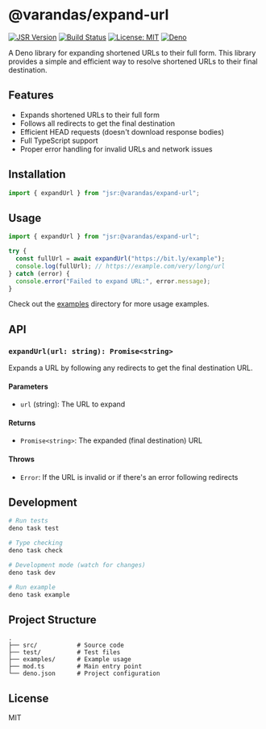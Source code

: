 # @varandas/expand-url

[![JSR Version](https://jsr.io/badges/@varandas/expand-url)](https://jsr.io/@varandas/expand-url)
[![Build Status](https://github.com/AndreVarandas/expand_url/actions/workflows/test.yml/badge.svg)](https://github.com/AndreVarandas/expand_url/actions)
[![License: MIT](https://img.shields.io/badge/License-MIT-yellow.svg)](https://opensource.org/licenses/MIT)
[![Deno](https://shield.deno.dev/deno/^2.0.4)](https://deno.land)

A Deno library for expanding shortened URLs to their full form. This library
provides a simple and efficient way to resolve shortened URLs to their final
destination.

## Features

- Expands shortened URLs to their full form
- Follows all redirects to get the final destination
- Efficient HEAD requests (doesn't download response bodies)
- Full TypeScript support
- Proper error handling for invalid URLs and network issues

## Installation

```ts
import { expandUrl } from "jsr:@varandas/expand-url";
```

## Usage

```ts
import { expandUrl } from "jsr:@varandas/expand-url";

try {
  const fullUrl = await expandUrl("https://bit.ly/example");
  console.log(fullUrl); // https://example.com/very/long/url
} catch (error) {
  console.error("Failed to expand URL:", error.message);
}
```

Check out the [examples](./examples) directory for more usage examples.

## API

### `expandUrl(url: string): Promise<string>`

Expands a URL by following any redirects to get the final destination URL.

#### Parameters

- `url` (string): The URL to expand

#### Returns

- `Promise<string>`: The expanded (final destination) URL

#### Throws

- `Error`: If the URL is invalid or if there's an error following redirects

## Development

```bash
# Run tests
deno task test

# Type checking
deno task check

# Development mode (watch for changes)
deno task dev

# Run example
deno task example
```

## Project Structure

```
.
├── src/           # Source code
├── test/          # Test files
├── examples/      # Example usage
├── mod.ts         # Main entry point
└── deno.json      # Project configuration
```

## License

MIT
